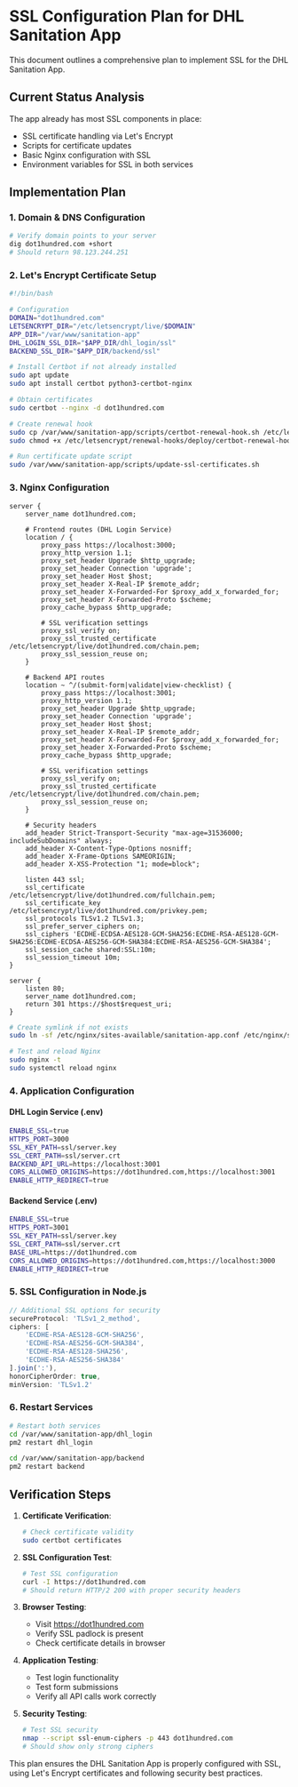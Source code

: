 # SSL Configuration Plan for DHL Sanitation App

This document outlines a comprehensive plan to implement SSL for the DHL Sanitation App.

## Current Status Analysis

The app already has most SSL components in place:
- SSL certificate handling via Let's Encrypt
- Scripts for certificate updates
- Basic Nginx configuration with SSL
- Environment variables for SSL in both services

## Implementation Plan

### 1. Domain & DNS Configuration

```bash
# Verify domain points to your server
dig dot1hundred.com +short
# Should return 98.123.244.251
```

### 2. Let's Encrypt Certificate Setup

```bash
#!/bin/bash

# Configuration
DOMAIN="dot1hundred.com"
LETSENCRYPT_DIR="/etc/letsencrypt/live/$DOMAIN"
APP_DIR="/var/www/sanitation-app"
DHL_LOGIN_SSL_DIR="$APP_DIR/dhl_login/ssl"
BACKEND_SSL_DIR="$APP_DIR/backend/ssl"
```

```bash
# Install Certbot if not already installed
sudo apt update
sudo apt install certbot python3-certbot-nginx

# Obtain certificates
sudo certbot --nginx -d dot1hundred.com

# Create renewal hook
sudo cp /var/www/sanitation-app/scripts/certbot-renewal-hook.sh /etc/letsencrypt/renewal-hooks/deploy/
sudo chmod +x /etc/letsencrypt/renewal-hooks/deploy/certbot-renewal-hook.sh

# Run certificate update script
sudo /var/www/sanitation-app/scripts/update-ssl-certificates.sh
```

### 3. Nginx Configuration

```nginx
server {
    server_name dot1hundred.com;

    # Frontend routes (DHL Login Service)
    location / {
        proxy_pass https://localhost:3000;
        proxy_http_version 1.1;
        proxy_set_header Upgrade $http_upgrade;
        proxy_set_header Connection 'upgrade';
        proxy_set_header Host $host;
        proxy_set_header X-Real-IP $remote_addr;
        proxy_set_header X-Forwarded-For $proxy_add_x_forwarded_for;
        proxy_set_header X-Forwarded-Proto $scheme;
        proxy_cache_bypass $http_upgrade;

        # SSL verification settings
        proxy_ssl_verify on;
        proxy_ssl_trusted_certificate /etc/letsencrypt/live/dot1hundred.com/chain.pem;
        proxy_ssl_session_reuse on;
    }

    # Backend API routes
    location ~ ^/(submit-form|validate|view-checklist) {
        proxy_pass https://localhost:3001;
        proxy_http_version 1.1;
        proxy_set_header Upgrade $http_upgrade;
        proxy_set_header Connection 'upgrade';
        proxy_set_header Host $host;
        proxy_set_header X-Real-IP $remote_addr;
        proxy_set_header X-Forwarded-For $proxy_add_x_forwarded_for;
        proxy_set_header X-Forwarded-Proto $scheme;
        proxy_cache_bypass $http_upgrade;

        # SSL verification settings
        proxy_ssl_verify on;
        proxy_ssl_trusted_certificate /etc/letsencrypt/live/dot1hundred.com/chain.pem;
        proxy_ssl_session_reuse on;
    }

    # Security headers
    add_header Strict-Transport-Security "max-age=31536000; includeSubDomains" always;
    add_header X-Content-Type-Options nosniff;
    add_header X-Frame-Options SAMEORIGIN;
    add_header X-XSS-Protection "1; mode=block";

    listen 443 ssl;
    ssl_certificate /etc/letsencrypt/live/dot1hundred.com/fullchain.pem;
    ssl_certificate_key /etc/letsencrypt/live/dot1hundred.com/privkey.pem;
    ssl_protocols TLSv1.2 TLSv1.3;
    ssl_prefer_server_ciphers on;
    ssl_ciphers 'ECDHE-ECDSA-AES128-GCM-SHA256:ECDHE-RSA-AES128-GCM-SHA256:ECDHE-ECDSA-AES256-GCM-SHA384:ECDHE-RSA-AES256-GCM-SHA384';
    ssl_session_cache shared:SSL:10m;
    ssl_session_timeout 10m;
}

server {
    listen 80;
    server_name dot1hundred.com;
    return 301 https://$host$request_uri;
}
```

```bash
# Create symlink if not exists
sudo ln -sf /etc/nginx/sites-available/sanitation-app.conf /etc/nginx/sites-enabled/

# Test and reload Nginx
sudo nginx -t
sudo systemctl reload nginx
```

### 4. Application Configuration

#### DHL Login Service (.env)
```bash
ENABLE_SSL=true
HTTPS_PORT=3000
SSL_KEY_PATH=ssl/server.key
SSL_CERT_PATH=ssl/server.crt
BACKEND_API_URL=https://localhost:3001
CORS_ALLOWED_ORIGINS=https://dot1hundred.com,https://localhost:3001
ENABLE_HTTP_REDIRECT=true
```

#### Backend Service (.env)
```bash
ENABLE_SSL=true
HTTPS_PORT=3001
SSL_KEY_PATH=ssl/server.key
SSL_CERT_PATH=ssl/server.crt
BASE_URL=https://dot1hundred.com
CORS_ALLOWED_ORIGINS=https://dot1hundred.com,https://localhost:3000
ENABLE_HTTP_REDIRECT=true
```

### 5. SSL Configuration in Node.js

```javascript
// Additional SSL options for security
secureProtocol: 'TLSv1_2_method',
ciphers: [
    'ECDHE-RSA-AES128-GCM-SHA256',
    'ECDHE-RSA-AES256-GCM-SHA384',
    'ECDHE-RSA-AES128-SHA256',
    'ECDHE-RSA-AES256-SHA384'
].join(':'),
honorCipherOrder: true,
minVersion: 'TLSv1.2'
```

### 6. Restart Services

```bash
# Restart both services
cd /var/www/sanitation-app/dhl_login
pm2 restart dhl_login

cd /var/www/sanitation-app/backend
pm2 restart backend
```

## Verification Steps

1. **Certificate Verification**:
   ```bash
   # Check certificate validity
   sudo certbot certificates
   ```

2. **SSL Configuration Test**:
   ```bash
   # Test SSL configuration
   curl -I https://dot1hundred.com
   # Should return HTTP/2 200 with proper security headers
   ```

3. **Browser Testing**:
   - Visit https://dot1hundred.com
   - Verify SSL padlock is present
   - Check certificate details in browser

4. **Application Testing**:
   - Test login functionality
   - Test form submissions
   - Verify all API calls work correctly

5. **Security Testing**:
   ```bash
   # Test SSL security
   nmap --script ssl-enum-ciphers -p 443 dot1hundred.com
   # Should show only strong ciphers
   ```

This plan ensures the DHL Sanitation App is properly configured with SSL, using Let's Encrypt certificates and following security best practices.